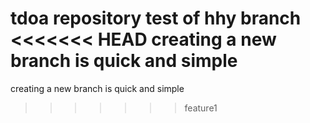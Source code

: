 tdoa repository
test of hhy branch
<<<<<<< HEAD
creating a new branch is quick and simple 
=======
creating a new branch is quick and simple
>>>>>>> feature1

